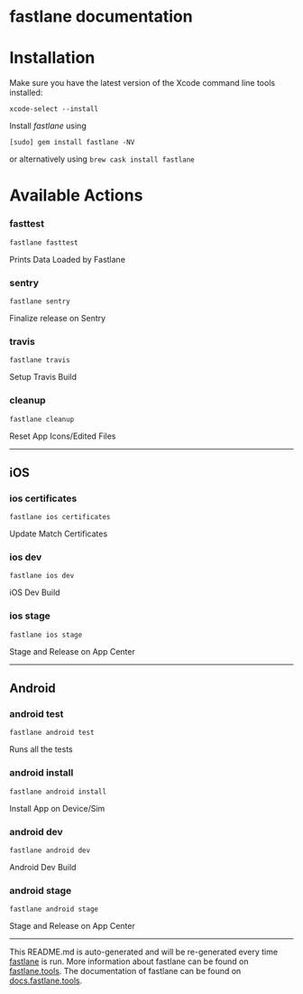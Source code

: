 fastlane documentation
================
# Installation

Make sure you have the latest version of the Xcode command line tools installed:

```
xcode-select --install
```

Install _fastlane_ using
```
[sudo] gem install fastlane -NV
```
or alternatively using `brew cask install fastlane`

# Available Actions
### fasttest
```
fastlane fasttest
```
Prints Data Loaded by Fastlane
### sentry
```
fastlane sentry
```
Finalize release on Sentry
### travis
```
fastlane travis
```
Setup Travis Build
### cleanup
```
fastlane cleanup
```
Reset App Icons/Edited Files

----

## iOS
### ios certificates
```
fastlane ios certificates
```
Update Match Certificates
### ios dev
```
fastlane ios dev
```
iOS Dev Build
### ios stage
```
fastlane ios stage
```
Stage and Release on App Center

----

## Android
### android test
```
fastlane android test
```
Runs all the tests
### android install
```
fastlane android install
```
Install App on Device/Sim
### android dev
```
fastlane android dev
```
Android Dev Build
### android stage
```
fastlane android stage
```
Stage and Release on App Center

----

This README.md is auto-generated and will be re-generated every time [fastlane](https://fastlane.tools) is run.
More information about fastlane can be found on [fastlane.tools](https://fastlane.tools).
The documentation of fastlane can be found on [docs.fastlane.tools](https://docs.fastlane.tools).
